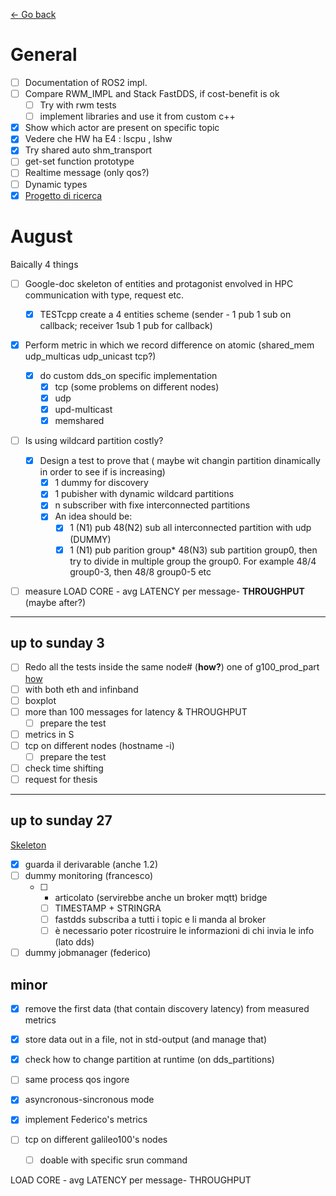 [<- Go back](./README.md)
# General
- [ ] Documentation of ROS2 impl.
- [ ] Compare RWM_IMPL and Stack FastDDS, if cost-benefit is ok
  - [ ] Try with rwm tests
  - [ ] implement libraries and use it from custom c++
- [x] Show which actor are present on specific topic
- [x] Vedere che HW ha E4 : lscpu , lshw 
- [x] Try shared auto shm_transport 
- [ ] get-set function prototype
- [ ] Realtime message (only qos?)
- [ ] Dynamic types  
- [x] [Progetto di ricerca](./research_project/TODO.md)

# August
Baically 4 things
- [ ] Google-doc skeleton of entities and protagonist envolved in HPC communication with type, request etc.
  - [x] TESTcpp create a 4 entities scheme (sender - 1 pub 1 sub on callback; receiver 1sub 1 pub for callback)
- [x] Perform metric in which we record difference on atomic (shared_mem udp_multicas udp_unicast tcp?)
  - [x] do custom dds_on specific implementation
    - [x] tcp (some problems on different nodes)
    - [x] udp
    - [x] upd-multicast
    - [x] memshared
- [ ] Is using wildcard partition costly?
  - [x] Design a test to prove that ( maybe wit changin partition dinamically in order to see if is increasing)
    - [x] 1 dummy for discovery
    - [x] 1 pubisher with dynamic wildcard partitions
    - [x] n subscriber with fixe interconnected partitions
    - [x] An idea should be:
      - [x] 1 (N1) pub 48(N2) sub all interconnected partition with udp (DUMMY)
      - [x] 1 (N1) pub parition group* 48(N3) sub partition group0, then try to divide in multiple group the group0. For example 48/4 group0-3, then 48/8 group0-5 etc
- [ ] measure LOAD CORE - avg LATENCY per message- **THROUGHPUT** (maybe after?)


--- 
## up to sunday 3
- [ ] Redo all the tests inside the same node# (__how?__) one of g100_prod_part [how](https://slurm.schedmd.com/srun.html)
- [ ] with both eth and infinband
- [ ] boxplot
- [ ] more than 100 messages for latency & THROUGHPUT
  - [ ] prepare the test
- [ ] metrics in S
- [ ] tcp on different nodes (hostname -i)
  - [ ] prepare the test
- [ ] check time shifting
- [ ] request for thesis

---
## up to sunday 27
[Skeleton](./SKELETON.md)

- [x] guarda il derivarable (anche 1.2)
- [ ] dummy monitoring (francesco)
  - [ ] + articolato (servirebbe anche un broker mqtt) bridge 
    - [ ] TIMESTAMP + STRINGRA
    - [ ] fastdds subscriba a tutti i topic e li manda al broker
    - [ ] è necessario poter ricostruire le informazioni di chi invia le info (lato dds)
- [ ] dummy jobmanager (federico)

## minor
- [x] remove the first data (that contain discovery latency) from measured metrics
- [x] store data out in a file, not in std-output (and manage that)
- [x] check how to change partition at runtime (on dds_partitions)
- [ ] same process qos ingore
- [x] asyncronous-sincronous mode
- [x] implement Federico's metrics

- [ ] tcp on different galileo100's nodes
  - [ ] doable with specific srun command

LOAD CORE - avg LATENCY per message- THROUGHPUT